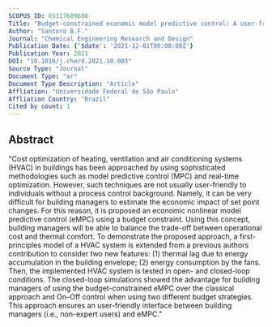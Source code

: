 ```yaml
---
SCOPUS_ID: 85117609688
Title: "Budget-constrained economic model predictive control: A user-friendly proposal for HVAC"
Author: "Santoro B.F."
Journal: "Chemical Engineering Research and Design"
Publication Date: {'$date': '2021-12-01T00:00:00Z'}
Publication Year: 2021
DOI: "10.1016/j.cherd.2021.10.003"
Source Type: "Journal"
Document Type: "ar"
Document Type Description: "Article"
Affliation: "Universidade Federal de São Paulo"
Affliation Country: "Brazil"
Cited by count: 1
---
```


## Abstract
"Cost optimization of heating, ventilation and air conditioning systems (HVAC) in buildings has been approached by using sophisticated methodologies such as model predictive control (MPC) and real-time optimization. However, such techniques are not usually user-friendly to individuals without a process control background. Namely, it can be very difficult for building managers to estimate the economic impact of set point changes. For this reason, it is proposed an economic nonlinear model predictive control (eMPC) using a budget constraint. Using this concept, building managers will be able to balance the trade-off between operational cost and thermal comfort. To demonstrate the proposed approach, a first-principles model of a HVAC system is extended from a previous authors contribution to consider two new features: (1) thermal lag due to energy accumulation in the building envelope; (2) energy consumption by the fans. Then, the implemented HVAC system is tested in open- and closed-loop conditions. The closed-loop simulations showed the advantage for building managers of using the budget-constrained eMPC over the classical approach and On–Off control when using two different budget strategies. This approach ensures an user-friendly interface between building managers (i.e., non-expert users) and eMPC."

